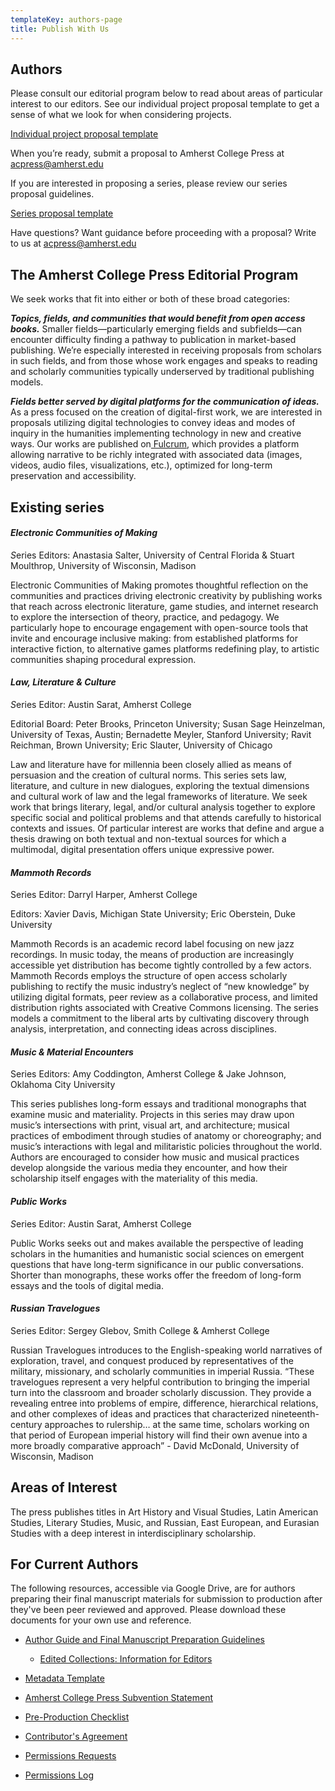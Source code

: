 ```yaml
---
templateKey: authors-page
title: Publish With Us
---
```

## Authors

Please consult our editorial program below to read about areas of particular interest to our editors. See our individual project proposal template to get a sense of what we look for when considering projects.

<a href="/assets/acp-individual-project-proposal-guidelines_1-3.pdf">Individual project proposal template</a>

When you’re ready, submit a proposal to Amherst College Press at acpress@amherst.edu

If you are interested in proposing a series, please review our series proposal guidelines.

<a href="/assets/amherst-series-proposal-template_new.pdf">Series proposal template</a>

Have questions? Want guidance before proceeding with a proposal? Write to us at acpress@amherst.edu

## The Amherst College Press Editorial Program

We seek works that fit into either or both of these broad categories:

***Topics, fields, and communities that would benefit from open access books.*** Smaller fields—particularly emerging fields and subfields—can encounter difficulty finding a pathway to publication in market-based publishing. We’re especially interested in receiving proposals from scholars in such fields, and from those whose work engages and speaks to reading and scholarly communities typically underserved by traditional publishing models.

***Fields better served by digital platforms for the communication of ideas.*** As a press focused on the creation of digital-first work, we are interested in proposals utilizing digital technologies to convey ideas and modes of inquiry in the humanities implementing technology in new and creative ways. Our works are published on[ Fulcrum](https://www.fulcrum.org/), which provides a platform allowing narrative to be richly integrated with associated data (images, videos, audio files, visualizations, etc.), optimized for long-term preservation and accessibility.

## Existing series

#### *Electronic Communities of Making*

*S*eries Editors: Anastasia Salter, University of Central Florida & Stuart Moulthrop, University of Wisconsin, Madison

Electronic Communities of Making promotes thoughtful reflection on the communities and practices driving electronic creativity by publishing works that reach across electronic literature, game studies, and internet research to explore the intersection of theory, practice, and pedagogy. We particularly hope to encourage engagement with open-source tools that invite and encourage inclusive making: from established platforms for interactive fiction, to alternative games platforms redefining play, to artistic communities shaping procedural expression.

#### *Law, Literature & Culture*

*S*eries Editor: Austin Sarat, Amherst College

Editorial Board: Peter Brooks, Princeton University; Susan Sage Heinzelman, University of Texas, Austin; Bernadette Meyler, Stanford University; Ravit Reichman, Brown University; Eric Slauter, University of Chicago

Law and literature have for millennia been closely allied as means of persuasion and the creation of cultural norms. This series sets law, literature, and culture in new dialogues, exploring the textual dimensions and cultural work of law and the legal frameworks of literature. We seek work that brings literary, legal, and/or cultural analysis together to explore specific social and political problems and that attends carefully to historical contexts and issues. Of particular interest are works that define and argue a thesis drawing on both textual and non-textual sources for which a multimodal, digital presentation offers unique expressive power.

#### *Mammoth Records*

Series Editor: Darryl Harper, Amherst College

Editors: Xavier Davis, Michigan State University; Eric Oberstein, Duke University

Mammoth Records is an academic record label focusing on new jazz recordings. In music today, the means of production are increasingly accessible yet distribution has become tightly controlled by a few actors. Mammoth Records employs the structure of open access scholarly publishing to rectify the music industry’s neglect of “new knowledge” by utilizing digital formats, peer review as a collaborative process, and limited distribution rights associated with Creative Commons licensing. The series models a commitment to the liberal arts by cultivating discovery through analysis, interpretation, and connecting ideas across disciplines.

#### *Music & Material Encounters*

Series Editors: Amy Coddington, Amherst College & Jake Johnson, Oklahoma City University

This series publishes long-form essays and traditional monographs that examine music and materiality. Projects in this series may draw upon music’s intersections with print, visual art, and architecture; musical practices of embodiment through studies of anatomy or choreography; and music’s interactions with legal and militaristic policies throughout the world. Authors are encouraged to consider how music and musical practices develop alongside the various media they encounter, and how their scholarship itself engages with the materiality of this media.

#### *Public Works*

*S*eries Editor: Austin Sarat, Amherst College

Public Works seeks out and makes available the perspective of leading scholars in the humanities and humanistic social sciences on emergent questions that have long-term significance in our public conversations. Shorter than monographs, these works offer the freedom of long-form essays and the tools of digital media.

#### *Russian Travelogues*

Series Editor: Sergey Glebov, Smith College & Amherst College

Russian Travelogues introduces to the English-speaking world narratives of exploration, travel, and conquest produced by representatives of the military, missionary, and scholarly communities in imperial Russia. “These travelogues represent a very helpful contribution to bringing the imperial turn into the classroom and broader scholarly discussion. They provide a revealing entree into problems of empire, difference, hierarchical relations, and other complexes of ideas and practices that characterized nineteenth-century approaches to rulership… at the same time, scholars working on that period of European imperial history will find their own avenue into a more broadly comparative approach” - David McDonald, University of Wisconsin, Madison

## Areas of Interest

The press publishes titles in Art History and Visual Studies, Latin American Studies, Literary Studies, Music, and Russian, East European, and Eurasian Studies with a deep interest in interdisciplinary scholarship.

## For Current Authors

The following resources, accessible via Google Drive, are for authors preparing their final manuscript materials for submission to production after they've been peer reviewed and approved. Please download these documents for your own use and reference.

* [Author Guide and Final Manuscript Preparation Guidelines](https://docs.google.com/document/d/1R5nmG9-FS6X8yA6vMtkjTcjxZfHfHgg2HS4G4deYIKg/edit)

  * [Edited Collections: Information for Editors](https://docs.google.com/document/d/1ktceIkrdLfzg9Xo3pr16bYH6EHfEv3B3jBFNLIHNac4/edit?usp=sharing)
* [Metadata Template](https://docs.google.com/spreadsheets/d/1ibNeACiXKZbk2MVNj4bpHoopqtt-7HyDxf7ana3SI_s/edit#gid=0)
* [Amherst College Press Subvention Statement](https://docs.google.com/document/d/1s2PXqXTJ2qBEeD1ZRXMeBJy79pc6yrtsXTP-b2DstnM/edit?usp=sharing)
* [Pre-Production Checklist](https://docs.google.com/document/d/12Zkv_aCeAsNi7RaRxhRxofWEJm3GzIKaKs9i_5Uc9pY/edit)
* [Contributor's Agreement](https://docs.google.com/document/d/1Svqoo0-W3tKqlP-F8usmIrlIrc6l6kpUE2FTC0FX7-4/edit)
* [Permissions Requests](https://docs.google.com/document/d/1mR4s0DOJrqIUo5kJepEUvnb38oT3_0LVXp8JCS4Qk4w/edit)
* [Permissions Log](https://docs.google.com/spreadsheets/d/1m5hzxO1l-n4gF_j4e5BeIXwQl5_m4Mqf9U5yJEVr82I/edit?usp=sharing)